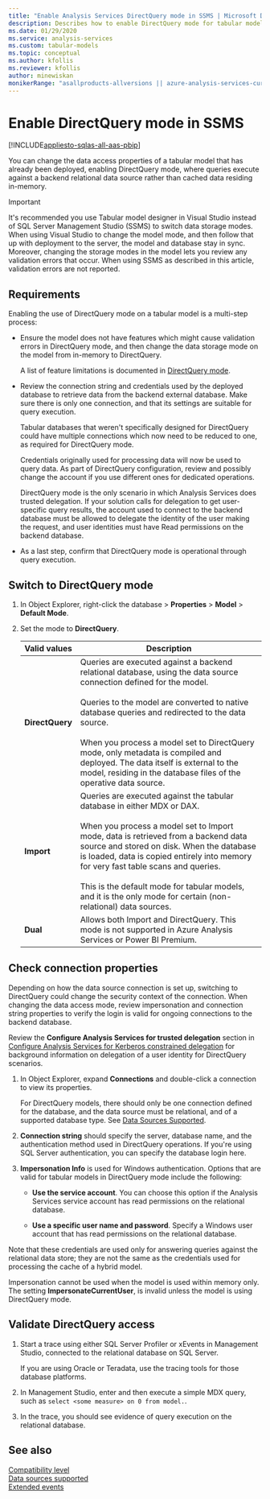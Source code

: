 ```yaml
---
title: "Enable Analysis Services DirectQuery mode in SSMS | Microsoft Docs"
description: Describes how to enable DirectQuery mode for tabular models by using SQL Server Management Studio.
ms.date: 01/29/2020
ms.service: analysis-services
ms.custom: tabular-models
ms.topic: conceptual
ms.author: kfollis
ms.reviewer: kfollis
author: minewiskan
monikerRange: "asallproducts-allversions || azure-analysis-services-current || power-bi-premium-current || >= sql-analysis-services-2016"
---
```

# Enable DirectQuery mode in SSMS

[!INCLUDE[appliesto-sqlas-all-aas-pbip](../includes/appliesto-sqlas-all-aas-pbip.md)]

You can  change the data access properties of a tabular model that has already been deployed, enabling DirectQuery mode, where queries execute against a backend relational data source rather than cached data residing in-memory.  
  
> [!IMPORTANT]  
> It's recommended you use Tabular model designer in Visual Studio instead of SQL Server Management Studio (SSMS) to switch data storage modes. When using Visual Studio to change the model mode, and then follow that up with deployment to the server,  the model and database stay in sync. Moreover, changing the storage modes in the model lets you review any validation errors that occur. When using SSMS as described in this article, validation errors are not reported.  
  
## Requirements  

 Enabling the use of DirectQuery mode on a tabular model is a multi-step process:  
  
- Ensure the model does not have features which might cause validation errors in DirectQuery mode, and then change the data storage mode on the model from in-memory to DirectQuery.  
  
     A list of feature limitations is documented in [DirectQuery mode](../../analysis-services/tabular-models/directquery-mode-ssas-tabular.md).  
  
- Review the connection string and credentials used by the deployed database to retrieve data from the backend external database. Make sure there is only one connection, and that its settings are suitable for query execution.  
  
     Tabular databases that weren't specifically designed for DirectQuery could have multiple connections which now need to be reduced to one, as required for DirectQuery mode.  
  
     Credentials originally used for processing data will now be used  to query data. As part of DirectQuery configuration, review and possibly change the account if you use different ones for dedicated operations.  
  
     DirectQuery mode is the only scenario in which Analysis Services does trusted delegation. If your solution calls for delegation to get user-specific query results, the account used to connect to the backend database must be allowed to delegate the identity of the user making the request, and user identities must have Read permissions on the backend database.  
  
- As a last step, confirm that DirectQuery mode is operational through query execution.  

## Switch to DirectQuery mode 
  
1. In Object Explorer, right-click the database > **Properties** > **Model** > **Default Mode**.  
  
2. Set the mode to **DirectQuery**.  
  
    |**Valid values**|**Description**|  
    |-|-|  
    |**DirectQuery**|Queries are executed against a backend relational database, using the data source connection defined for the model.<br /><br /> Queries to the model are converted to native database queries and redirected to the data source.<br /><br /> When you process a model set to DirectQuery mode, only metadata is compiled and deployed. The data itself is external to the model, residing in the database files of the operative data source.|  
    |**Import**|Queries are executed against the tabular database in either MDX or DAX.<br /><br /> When you process a model set to Import mode,  data is retrieved from a backend data source and stored on disk. When the database is loaded, data is copied entirely into memory for very fast table scans and queries.<br /><br /> This is the default mode for tabular models, and it is the only mode for certain (non-relational) data sources.|  
    | **Dual** | Allows both Import and DirectQuery. This mode is not supported in Azure Analysis Services or Power BI Premium. |

## Check connection properties  

 Depending on how the data source connection is set up, switching to DirectQuery could change the security context of the connection. When changing the data access mode, review impersonation and connection string properties to verify the login is valid for ongoing connections to the backend database.  
  
 Review the **Configure Analysis Services for trusted delegation** section in [Configure Analysis Services for Kerberos constrained delegation](../../analysis-services/instances/configure-analysis-services-for-kerberos-constrained-delegation.md) for background information on delegation of a user identity for DirectQuery scenarios.  
  
1. In Object Explorer, expand **Connections** and double-click a connection to view its properties.  
  
     For DirectQuery models, there should only be one connection defined for the database, and the data source must be relational, and of a supported database type. See [Data Sources Supported](../../analysis-services/tabular-models/data-sources-supported-ssas-tabular.md).  
  
2. **Connection string** should specify the server, database name, and the authentication method used in DirectQuery operations. If you're using SQL Server authentication, you can specify the database login here.  
  
3. **Impersonation Info** is used for Windows authentication. Options that are valid for tabular models in DirectQuery mode include the following:  
  
    - **Use the service account**. You can choose this option if the Analysis Services service account has read permissions on the relational database.  
  
    - **Use a specific user name and password**. Specify a Windows user account that has read permissions on the relational database.  
  
 Note that these credentials are used only for answering queries against the relational data store; they are not the same as the credentials used for processing the cache of a hybrid model.  
  
 Impersonation cannot be used when the model is used within memory only. The setting **ImpersonateCurrentUser**, is invalid unless the model is using DirectQuery mode.  
  
## Validate DirectQuery access  
  
1. Start a trace using either SQL Server Profiler or xEvents in Management Studio, connected to the relational database on SQL Server.  
  
     If you are using Oracle or Teradata, use the tracing tools for those database platforms.  
  
2. In Management Studio, enter and then execute a simple MDX query, such as `select <some measure> on 0 from model.`.  
  
3. In the trace, you should see evidence of query execution on the relational database.  
  
## See also  

 [Compatibility level](../../analysis-services/tabular-models/compatibility-level-for-tabular-models-in-analysis-services.md)   
 [Data sources supported](../../analysis-services/tabular-models/data-sources-supported-ssas-tabular.md)   
 [Extended events](/sql/relational-databases/extended-events/extended-events)   

  
  
